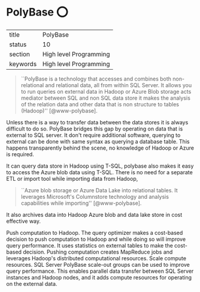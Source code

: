 # PolyBase :o:


|          |                        |
| -------- | ---------------------- |
| title    | PolyBase               | 
| status   | 10                     |
| section  | High level Programming |
| keywords | High level Programming |





> ``PolyBase is a technology that accesses and combines both
> non-relational and relational data, all from within SQL Server. It
> allows you to run queries on external data in Hadoop or Azure Blob
> storage acts mediator between SQL and non SQL data store it makes
> the analysis of the relation data and other data that is non
> structure to tables (Hadoop)'' [@www-polybase].

Unless there is a way to
transfer data between the data stores it is always difficult to do so.
PolyBase bridges this gap by operating on data that is external to SQL
server. It don't require additional software, querying to external can
be done with same syntax as querying a database table.  This happens
transparently behind the scene, no knowledge of Hadoop or Azure is
required.

It can query data store in Hadoop using T-SQL, polybase also makes it
easy to access the Azure blob data using T-SQL. There is no need for a
separate ETL or import tool while importing data from Hadoop,

> ``Azure blob storage or Azure Data Lake into relational tables. It
> leverages Microsoft's Columnstore technology and analysis
> capabilities while importing'' [@www-polybase].

It also archives data into Hadoop
Azure blob and data lake store in cost effective way.

Push computation to Hadoop. The query optimizer makes a cost-based
decision to push computation to Hadoop and while doing so will improve
query performance. It uses statistics on external tables to make the
cost-based decision. Pushing computation creates MapReduce jobs and
leverages Hadoop's distributed computational resources. Scale compute
resources. SQL Server PolyBase scale-out groups can be used to improve
query performance. This enables parallel data transfer between SQL
Server instances and Hadoop nodes, and it adds compute resources for
operating on the external data.




